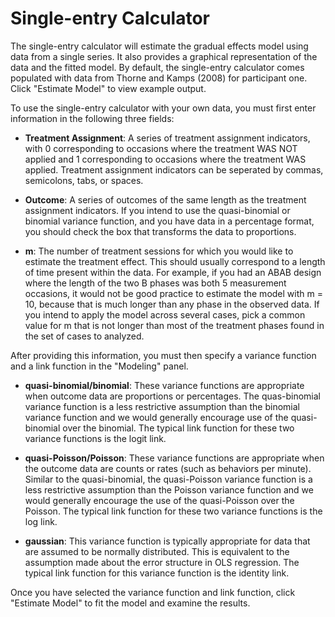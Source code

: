 # Single-entry Calculator

The single-entry calculator will estimate the gradual effects model using data 
from a single series. It also provides a graphical representation of the data 
and the fitted model. By default, the single-entry calculator comes populated 
with data from Thorne and Kamps (2008) for participant one. 
Click "Estimate Model" to view example output. 

To use the single-entry calculator with your own data, you must first enter 
information in the following three fields:

- __Treatment Assignment__: A series of treatment assignment indicators, with 0 
  corresponding to occasions where the treatment WAS NOT applied and 1 
  corresponding to occasions where the treatment WAS applied. Treatment 
  assignment indicators can be seperated by commas, semicolons, tabs, or spaces.

- __Outcome__: A series of outcomes of the same length as the treatment assignment
  indicators. If you intend to use the quasi-binomial or binomial variance
  function, and you have data in a percentage format, you should check the box
  that transforms the data to proportions.
  
- __m__: The number of treatment sessions for which you would like to estimate the
  treatment effect. This should usually correspond to a length of time
  present within the data. For example, if you had an ABAB design where the
  length of the two B phases was both 5 measurement occasions, it would not be
  good practice to estimate the model with m = 10, because that is much longer
  than any phase in the observed data. If you intend to apply the model across 
  several cases, pick a common value for m that is not longer than most of the 
  treatment phases found in the set of cases to analyzed.
  
After providing this information, you must then specify a variance function and a 
link function in the "Modeling" panel.

- __quasi-binomial/binomial__: These variance functions are appropriate 
  when outcome data are proportions or percentages. The quas-binomial 
  variance function is a less restrictive assumption than the binomial variance 
  function and we would generally encourage use of the quasi-binomial over the 
  binomial. The typical link function for these two variance functions is the 
  logit link.

- __quasi-Poisson/Poisson__: These variance functions are appropriate when
  the outcome data are counts or rates (such as behaviors per minute).
  Similar to the quasi-binomial, the quasi-Poisson variance function is a less
  restrictive assumption than the Poisson variance function and we would
  generally encourage the use of the quasi-Poisson over the Poisson. The typical
  link function for these two variance functions is the log link.
  
- __gaussian__: This variance function is typically appropriate for data that are
  assumed to be normally distributed. This is equivalent to the assumption
  made about the error structure in OLS regression. The typical link function
  for this variance function is the identity link.
  
Once you have selected the variance function and link function, click "Estimate Model" 
to fit the model and examine the results. 

